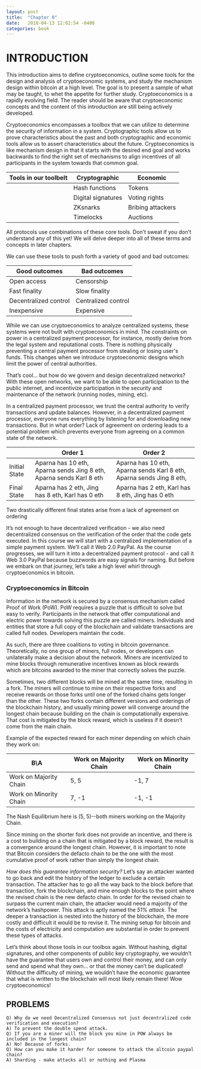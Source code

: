 ```yaml
---
layout: post
title:  "Chapter 0"
date:   2018-04-13 12:02:54 -0400
categories: book
---
```

# INTRODUCTION 

This introduction aims to define cryptoeconomics, outline some tools for the design and analysis of cryptoeconomic systems, and study the mechanism design within bitcoin at a high level. The goal is to present a sample of what may be taught, to whet the appetite for further study. Cryptoeconomics is a rapidly evolving field. The reader should be aware that cryptoeconomic concepts and the content of this introduction are still being actively developed.

Cryptoeconomics encompasses a toolbox that we can utilize to determine the security of information in a system. Cryptographic tools allow us to prove characteristics about the past and both cryptographic and economic tools allow us to assert characteristics about the future. Cryptoeconomics is like mechanism design in that it starts with the desired end goal and works backwards to find the right set of mechanisms to align incentives of all participants in the system towards that common goal. 

|  Tools in  our toolbelt |  Cryptographic     |      Economic    |
|-------------------------|--------------------|------------------|
|                         | Hash functions     | Tokens           |
|                         | Digital signatures | Voting rights    |   
|                         | ZKsnarks           | Bribing attackers|  
|                         | Timelocks          | Auctions         |  

All protocols use combinations of these core tools. Don’t sweat if you don’t understand any of this yet! We will delve deeper into all of these terms and concepts in later chapters. 

We can use these tools to push forth a variety of good and bad outcomes:
  
| Good outcomes         | Bad outcomes        |
|-----------------------|---------------------|
| Open access           | Censorship          |
| Fast finality         | Slow finality       |
| Decentralized control | Centralized control |
| Inexpensive           | Expensive           |

While we can use cryptoeconomics to analyze centralized systems, these systems were not built with cryptoeconomics in mind. The constraints on power in a centralized payment processor, for instance, mostly derive from the legal system and reputational costs. There is nothing physically preventing a central payment processor from stealing or losing user's funds. This changes when we introduce cryptoeconomic designs which limit the power of central authorities.

That’s cool… but how do we govern and design decentralized networks? With these open networks, we want to be able to open participation to the public internet, and incentivize participation in the security and maintenance of the network (running nodes, mining, etc).

In a centralized payment processor, we trust the central authority  to verify transactions and update balances. However, in a decentralized payment processor, everyone runs everything by listening for and downloading new transactions. But in what order? Lack of agreement on ordering leads to a potential problem which prevents everyone from agreeing on a common state of the network.

  
|               | Order 1                                                             | Order 2                                                              |
|---------------|---------------------------------------------------------------------|----------------------------------------------------------------------|
| Initial State | Aparna has 10 eth, Aparna sends Jing 8 eth, Aparna sends Karl 8 eth | Aparna has 10 eth, Aparna sends Karl 8 eth, Aparna sends Jing 8 eth, |
| Final State   | Aparna has 2 eth, Jing has 8 eth, Karl has 0 eth                    | Aparna has 2 eth, Karl has 8 eth, Jing has 0 eth         |

Two drastically different final states arise from a lack of agreement on ordering

It’s not enough to have decentralized verification - we also need decentralized consensus on the verification of the order that the code gets executed. In this course we will start with a centralized implementation of a simple payment system. We’ll call it Web 2.0 PayPal. As the course progresses, we will turn it into a decentralized payment protocol - and call it Web 3.0 PayPal because buzzwords are easy signals for naming. But before we embark on that journey, let’s take a high level whirl through cryptoeconomics in bitcoin. 

### Cryptoeconomics in Bitcoin
Information in the network is secured by a consensus mechanism called Proof of Work (PoW). PoW requires a puzzle that is difficult to solve but easy to verify. Participants in the network that offer computational and electric power towards solving this puzzle are called miners. Individuals and entities that store a full copy of the blockchain and validate transactions are called full nodes. Developers maintain the code.

As such, there are three coalitions to voting in bitcoin governance. Theoretically, no one group of miners, full nodes, or developers can unilaterally make a decision about the network. Miners are incentivized to mine blocks through remunerative incentives known as block rewards which are bitcoins awarded to the miner that correctly solves the puzzle. 

Sometimes, two different blocks will be mined at the same time, resulting in a fork. The miners will continue to mine on their respective forks and receive rewards on those forks until one of the forked chains gets longer than the other. These two forks contain different versions and orderings of the blockchain history, and usually mining power will converge around the longest chain because building on the chain is computationally expensive. That cost is mitigated by the block reward, which is useless if it doesn’t come from the main chain.

Example of the expected reward for each miner depending on which chain they work on:
  
|  B\A                   | Work on Majority Chain | Work on Minority Chain |
|------------------------|------------------------|------------------------|
| Work on Majority Chain |          5, 5          |          -1, 7         |
| Work on Minority Chain |          7, -1         |         -1, -1         |

The Nash Equilibrium here is (5, 5)--both miners working on the Majority Chain.

Since mining on the shorter fork does not provide an incentive, and there is a cost to building on a chain that is mitigated by a block reward, the result is a convergence around the longest chain. However, it is important to note that Bitcoin considers the defacto chain to be the one with the most cumulative proof of work rather than simply the longest chain.

*How does this guarantee information security?* Let’s say an attacker wanted to go back and edit the history of the ledger to exclude a certain transaction. The attacker has to go all the way back to the block before that transaction, fork the blockchain, and mine enough blocks to the point where the revised chain is the new defacto chain. In order for the revised chain to surpass the current main chain, the attacker would need a majority of the network’s hashpower. This attack is aptly named the *51% attack*. The deeper a transaction is nested into the history of the blockchain, the more costly and difficult it would be to revise it. The mining setup for bitcoin and the costs of electricity and computation are substantial in order to prevent these types of attacks.

Let’s think about those tools in our toolbox again. Without hashing, digital signatures, and other components of public key cryptography, we wouldn’t have the guarantee that users own and control their money, and can only send and spend what they own… or that the money can’t be duplicated! Without the difficulty of mining, we wouldn’t have the economic guarantee that what is written to the blockchain will most likely remain there! Wow cryptoeconomics!

## PROBLEMS

```
Q) Why do we need Decentralized Consensus not just decentralized code verification and execution?
A) To prevent the double spend attack.
Q) If you are a miner will the block you mine in POW always be included in the longest chain?
A) No! Because of forks.
Q) How can you make it harder for someone to attack the altcoin paypal chain?
A) Sharding - make attacks all or nothing and Plasma 
```
